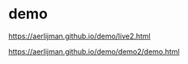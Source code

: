 # demo

https://aerlijman.github.io/demo/live2.html

https://aerlijman.github.io/demo/demo2/demo.html
